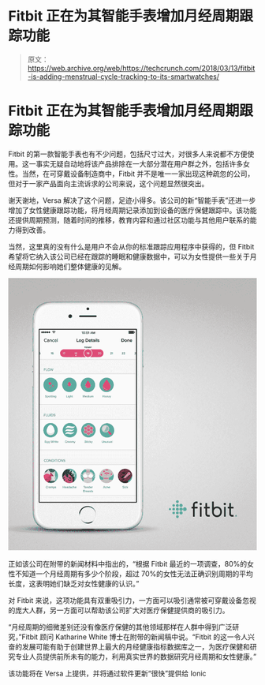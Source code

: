 # Fitbit 正在为其智能手表增加月经周期跟踪功能 

> 原文：<https://web.archive.org/web/https://techcrunch.com/2018/03/13/fitbit-is-adding-menstrual-cycle-tracking-to-its-smartwatches/>

# Fitbit 正在为其智能手表增加月经周期跟踪功能

Fitbit 的第一款智能手表也有不少问题，包括尺寸过大，对很多人来说都不方便使用。这一事实无疑自动地将该产品排除在一大部分潜在用户群之外，包括许多女性。当然，在可穿戴设备制造商中，Fitbit 并不是唯一一家出现这种疏忽的公司，但对于一家产品面向主流诉求的公司来说，这个问题显然很突出。

谢天谢地，Versa 解决了这个问题，足迹小得多。该公司的新“智能手表”还进一步增加了女性健康跟踪功能，将月经周期记录添加到设备的医疗保健跟踪中。该功能还提供周期预测，随着时间的推移，教育内容和通过社区功能与其他用户联系的能力得到改善。

当然，这里真的没有什么是用户不会从你的标准跟踪应用程序中获得的，但 Fitbit 希望将它纳入该公司已经在跟踪的睡眠和健康数据中，可以为女性提供一些关于月经周期如何影响她们整体健康的见解。

![](img/199714219d6f9ae6642cf53445dd2c10.png)

正如该公司在附带的新闻材料中指出的，“根据 Fitbit 最近的一项调查，80%的女性不知道一个月经周期有多少个阶段，超过 70%的女性无法正确识别周期的平均长度，这表明她们缺乏对女性健康的认识。”

对 Fitbit 来说，这项功能具有双重吸引力，一方面可以吸引通常被可穿戴设备忽视的庞大人群，另一方面可以帮助该公司扩大对医疗保健提供商的吸引力。

“月经周期的细微差别还没有像医疗保健的其他领域那样在人群中得到广泛研究，”Fitbit 顾问 Katharine White 博士在附带的新闻稿中说。“Fitbit 的这一令人兴奋的发展可能有助于创建世界上最大的月经健康指标数据库之一，为医疗保健和研究专业人员提供前所未有的能力，利用真实世界的数据研究月经周期和女性健康。”

该功能将在 Versa 上提供，并将通过软件更新“很快”提供给 Ionic